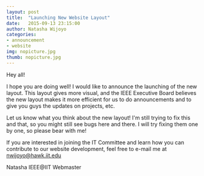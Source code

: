 ```yaml
---
layout: post
title:  "Launching New Website Layout"
date:   2015-09-13 23:15:00
author: Natasha Wijoyo
categories: 
- announcement
- website
img: nopicture.jpg
thumb: nopicture.jpg
---
```


Hey all!

I hope you are doing well! I would like to announce the launching of the new layout. This layout gives more visual, and the IEEE Executive Board believes the new layout makes it more efficient for us to do announcements and to give you guys the updates on projects, etc. 

Let us know what you think about the new layout! I'm still trying to fix this and that, so you might still see bugs here and there. I will try fixing them one by one, so please bear with me!

If you are interested in joining the IT Committee and learn how you can contribute to our website development, feel free to e-mail me at nwijoyo@hawk.iit.edu

Natasha
IEEE@IIT Webmaster
